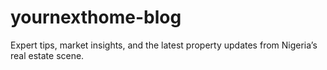 # yournexthome-blog
Expert tips, market insights, and the latest property updates from Nigeria’s real estate scene.
